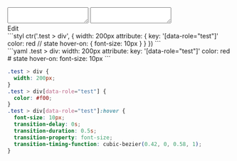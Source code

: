 <div data-size="300" class="code-cont" data-example="state">
    <div class="code">
        <div class="code-wrap">
            <textarea id="stylus"></textarea>
            <textarea id="css"></textarea>
            <div class="edit-code">
                <span>Edit</span>
            </div>
        </div>
    </div>
</div>


<div data-size="300" data-examples="stylus"></div>
```styl
ctr('.test > div', {
  width: 200px
  attribute: {
    key: '[data-role="test"]'
    color: red
    // state
    hover-on: {
      font-size: 10px
    }
  }
})
```

<div data-size="300" data-examples="yaml"></div>
```yaml
.test > div:
  width: 200px
  attribute:
    key: '[data-role="test"]'
    color: red
    # state
    hover-on:
      font-size: 10px
```

```css
.test > div {
  width: 200px;
}
.test > div[data-role="test"] {
  color: #f00;
}
.test > div[data-role="test"]:hover {
  font-size: 10px;
  transition-delay: 0s;
  transition-duration: 0.5s;
  transition-property: font-size;
  transition-timing-function: cubic-bezier(0.42, 0, 0.58, 1);
}
```
<div class="cf"></div>
